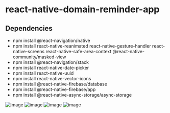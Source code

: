 # react-native-domain-reminder-app

## Dependencies

- npm install @react-navigation/native
- npm install react-native-reanimated react-native-gesture-handler react-native-screens react-native-safe-area-context @react-native-community/masked-view
- npm install @react-navigation/stack
- npm install react-native-date-picker
- npm install react-native-uuid
- npm install react-native-vector-icons
- npm install @react-native-firebase/database
- npm install @react-native-firebase/app
- npm install @react-native-async-storage/async-storage

![image](https://user-images.githubusercontent.com/79175602/155853447-d9bc4dcd-f46c-4315-88ac-01caa2062146.png) 
![image](https://user-images.githubusercontent.com/79175602/155853494-9e9e4f5a-75d9-47c2-bdce-991b968e1d2a.png)
![image](https://user-images.githubusercontent.com/79175602/155853804-1b8468dd-df78-42b0-bfbd-11359d3cfef7.png)
![image](https://user-images.githubusercontent.com/79175602/155853839-da1d2ddf-25ac-48c8-b5a6-c0bd46f4c605.png)

